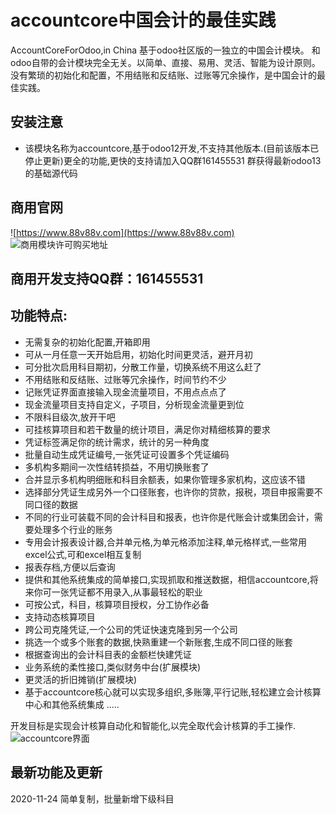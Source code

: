 #  accountcore中国会计的最佳实践
AccountCoreForOdoo,in China
基于odoo社区版的一独立的中国会计模块。
和odoo自带的会计模块完全无关。以简单、直接、易用、灵活、智能为设计原则。没有繁琐的初始化和配置，不用结账和反结账、过账等冗余操作，是中国会计的最佳实践。
## 安装注意
- 该模块名称为accountcore,基于odoo12开发,不支持其他版本.(目前该版本已停止更新)更全的功能,更快的支持请加入QQ群161455531 群获得最新odoo13的基础源代码
## 商用官网
![https://www.88v88v.com](https://www.88v88v.com)
![商用模块许可购买地址](https://www.88v88v.com/gmrj)
## 商用开发支持QQ群：161455531 
## 功能特点:
- 无需复杂的初始化配置,开箱即用
- 可从一月任意一天开始启用，初始化时间更灵活，避开月初
- 可分批次启用科目期初，分散工作量，切换系统不用这么赶了
- 不用结账和反结账、过账等冗余操作，时间节约不少
- 记账凭证界面直接输入现金流量项目，不用点点点了
- 现金流量项目支持自定义，子项目，分析现金流量更到位
- 不限科目级次,放开干吧
- 可挂核算项目和若干数量的统计项目，满足你对精细核算的要求
- 凭证标签满足你的统计需求，统计的另一种角度
- 批量自动生成凭证编号,一张凭证可设置多个凭证编码
- 多机构多期间一次性结转损益，不用切换账套了
- 合并显示多机构明细账和科目余额表，如果你管理多家机构，这应该不错
- 选择部分凭证生成另外一个口径账套，也许你的贷款，报税，项目申报需要不同口径的数据
- 不同的行业可装载不同的会计科目和报表，也许你是代账会计或集团会计，需要处理多个行业的账务
- 专用会计报表设计器,合并单元格,为单元格添加注释,单元格样式,一些常用excel公式,可和excel相互复制
- 报表存档,方便以后查询
- 提供和其他系统集成的简单接口,实现抓取和推送数据，相信accountcore,将来你可一张凭证都不用录入,从事最轻松的职业
- 可按公式，科目，核算项目授权，分工协作必备
- 支持动态核算项目
- 跨公司克隆凭证,一个公司的凭证快速克隆到另一个公司
- 挑选一个或多个账套的数据,快熟重建一个新账套,生成不同口径的账套
- 根据查询出的会计科目表的金额栏快建凭证
- 业务系统的柔性接口,类似财务中台(扩展模块)
- 更灵活的折旧摊销(扩展模块)
- 基于accountcore核心就可以实现多组织,多账簿,平行记账,轻松建立会计核算中心和其他系统集成
.....

开发目标是实现会计核算自动化和智能化,以完全取代会计核算的手工操作.
![accountcore界面](https://images.cnblogs.com/cnblogs_com/antDesigner/1585005/o_accountcore.png)
## 最新功能及更新
2020-11-24
简单复制，批量新增下级科目








